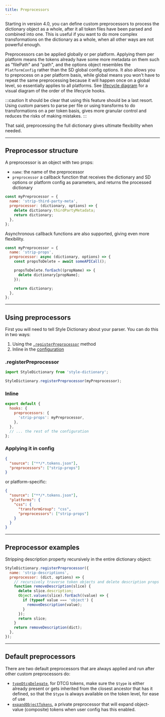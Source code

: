 ```yaml
---
title: Preprocessors
---
```


Starting in version 4.0, you can define custom preprocessors to process the dictionary object as a whole, after it all token files have been parsed and combined into one.
This is useful if you want to do more complex transformations on the dictionary as a whole, when all other ways are not powerful enough.

Preprocessors can be applied globally or per platform.
Applying them per platform means the tokens already have some more metadata on them such as "filePath" and "path",
and the options object resembles the `PlatformConfig` rather than the SD global config options.
It also allows you to preprocess on a per platform basis, while global means you won't have to repeat the same preprocessing because it will happen once on a global level, so essentially applies to all platforms.
See [lifecycle diagram](/info/architecture) for a visual diagram of the order of the lifecycle hooks.

:::caution
It should be clear that using this feature should be a last resort. Using custom parsers to parse per file or using transforms to do transformations on a per token basis,
gives more granular control and reduces the risks of making mistakes.
:::

That said, preprocessing the full dictionary gives ultimate flexibility when needed.

---

## Preprocessor structure

A preprocessor is an object with two props:

- `name`: the name of the preprocessor
- `preprocessor` a callback function that receives the dictionary and SD options or platform config as parameters, and returns the processed dictionary

```javascript title="my-preprocessor.js"
const myPreprocessor = {
  name: 'strip-third-party-meta',
  preprocessor: (dictionary, options) => {
    delete dictionary.thirdPartyMetadata;
    return dictionary;
  },
};
```

Asynchronous callback functions are also supported, giving even more flexibility.

```javascript title="my-preprocessor-async.js"
const myPreprocessor = {
  name: 'strip-props',
  preprocessor: async (dictionary, options) => {
    const propsToDelete = await someAPICall();

    propsToDelete.forEach((propName) => {
      delete dictionary[propName];
    });

    return dictionary;
  },
};
```

---

## Using preprocessors

First you will need to tell Style Dictionary about your parser. You can do this in two ways:

1. Using the [`.registerPreprocessor`](/reference/api#registerpreprocessor) method
1. Inline in the [configuration](/reference/config#properties)

### .registerPreprocessor

```javascript
import StyleDictionary from 'style-dictionary';

StyleDictionary.registerPreprocessor(myPreprocessor);
```

### Inline

```javascript
export default {
  hooks: {
    preprocessors: {
      'strip-props': myPreprocessor,
    },
  },
  // ... the rest of the configuration
};
```

### Applying it in config

```json
{
  "source": ["**/*.tokens.json"],
  "preprocessors": ["strip-props"]
}
```

or platform-specific:

```json
{
  "source": ["**/*.tokens.json"],
  "platforms": {
    "css": {
      "transformGroup": "css",
      "preprocessors": ["strip-props"]
    }
  }
}
```

---

## Preprocessor examples

Stripping description property recursively in the entire dictionary object:

```js
StyleDictionary.registerPreprocessor({
  name: 'strip-descriptions',
  preprocessor: (dict, options) => {
    // recursively traverse token objects and delete description props
    function removeDescription(slice) {
      delete slice.description;
      Object.values(slice).forEach((value) => {
        if (typeof value === 'object') {
          removeDescription(value);
        }
      });
      return slice;
    }
    return removeDescription(dict);
  },
});
```

---

## Default preprocessors

There are two default preprocessors that are always applied and run after other custom preprocessors do:

- [`typeDtcgDelegate`](/reference/utils/dtcg#typedtcgdelegate), for DTCG tokens, make sure the `$type` is either already present or gets inherited from the closest ancestor that has it defined, so that the `$type` is always available on the token level, for ease of use
- [`expandObjectTokens`](/reference/config#expand), a private preprocessor that will expand object-value (composite) tokens when user config has this enabled.
